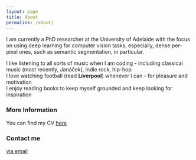 ```yaml
---
layout: page
title: About
permalink: /about/
---
```


I am currently a PhD researcher at the University of Adelaide with the focus on using deep learning for computer vision tasks, especially, dense per-pixel ones, such as semantic segmentation, in particular.

I like listening to all sorts of music when I am coding - including classical music (most recently, Janáček), indie rock, hip-hop  
I love watching football (read **Liverpool**) whenever I can - for pleasure and motivation  
I enjoy reading books to keep myself grounded and keep looking for inspiration

### More Information

You can find my CV [here](linktocv)

### Contact me

[via email](mailto:nekrasowladimir@gmail.com)
